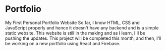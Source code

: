 # Portfolio

<!--
    ---

    ---
    DONE add content whereever missing
    DONE fix CSS affected after applying * selector
    DONE fix Go To Top button
    ---
-->

My First Personal Portfolio Website
So far, I know HTML, CSS and JavaScript properly and hence it doesn't have any backend and is a simple static website.
This website is still in the making and as I learn, I'll be pushing the updates.
This project will be completed this month, and then, I'll be working on a new portfolio using React and Firebase.
